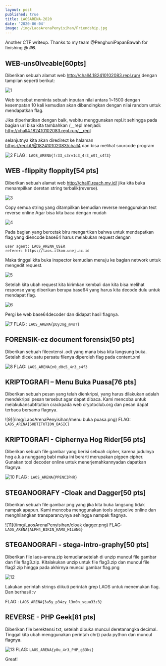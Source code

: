 ```yaml
---
layout: post
published: true
title: LAOSARENA-2020
date: '2020-06-04'
image: /img/LaosArenaPenyisihan/Friendship.jpg
---
```

Another CTF writeup. Thanks to my team @PenghuniPapanBawah for finishing @ **#6**.

## WEB-uns0lveable[60pts]

Diberikan sebuah alamat web http://chall4.182410102083.repl.run/ dengan tampilan seperti berikut:

![1](/img/LaosArenaPenyisihan/uns0lveable.png)



Web  tersebut  meminta  sebuah inputan nilai  antara  1~1500  dengan  kesempatan  10  kali kemudian   akan   dibandingkan   dengan   nilai   random untuk mendapatkan   flag. 

Jika diperhatikan dengan baik, webitu menggunakan repl.it sehingga pada bagian url bisa kita tambahkan /__repl menjadi: 
http://chall4.182410102083.repl.run/__repl

selanjutnya kita akan diredirect ke halaman https://repl.it/@182410102083/chall4 dan bisa melihat sourcode program

![2](/img/LaosArenaPenyisihan/uns0lveable2.png)
FLAG : `LAOS_ARENA{fr33_s3rv1c3_4r3_n0t_s4f3}`



## WEB -flippity floppity[54 pts]

Diberikan  sebuah  alamat  web http://chall1.reach.my.id/ jika  kita  buka  menampilkan deretan string terbalik(reverse).

![3](/img/LaosArenaPenyisihan/reverse1.png)



Copy semua string yang ditampilkan kemudian reverse menggunakan text reverse online Agar bisa kita baca dengan mudah

![4](/img/LaosArenaPenyisihan/reverse2.png)


Pada bagian yang bercetak biru mengartikan bahwa untuk mendapatkan flag yang diencode base64 harus melakukan request dengan 
```
user agent: LAOS_ARENA_USER
referer: https://laos.ilkom.unej.ac.id
```
Maka  tinggal  kita  buka  inspector kemudian  menuju  ke  bagian  network  untuk mengedit request.

![5](/img/LaosArenaPenyisihan/reverse3.png)



Setelah kita ubah request kita kirimkan kembali dan kita bisa melihat response yang diberikan berupa base64 yang harus kita decode dulu untuk mendapat flag.

![6](/img/LaosArenaPenyisihan/reverse4.png)



Pergi ke web base64decoder dan didapat hasil flagnya.

![7](/img/LaosArenaPenyisihan/reverse5.png)
FLAG : `LAOS_ARENA{pUy3ng_m4s?}`



## FORENSIK-ez document forensix[50 pts]

Diberikan sebuah fileextensi .odt yang mana bisa kita langsung buka. Setelah dicek satu persatu filenya diperoleh flag pada content.xml

![8](/img/LaosArenaPenyisihan/ez_doc.png)
FLAG: `LAOS_ARENA{n0_d0c5_4r3_s4f3`



## KRIPTOGRAFI – Menu Buka Puasa[76 pts]

Diberikan  sebuah  pesan  yang  telah  dienkripsi,  yang harus  dilakukan  adalah mendekripsi  pesan  tersebut  agar  dapat  dibaca. Kami mencoba  untuk  melakukansubtitution crackpada  web  cryptoclub.org dan  pesan  dapat  terbaca  bersama flagnya.

![9](/img/LaosArenaPenyisihan/menu buka puasa.png)
FLAG: `LAOS_ARENA{SUBTITUTION_BASIC}`



## KRIPTOGRAFI - Ciphernya Hog Rider[56 pts]

Diberikan  sebuah  file  gambar  yang  berisi  sebuah  cipher,  karena  judulnya  hog  a.k.a nunggang babi maka ini berarti merupakan pigpen cipher. Gunakan tool decoder online untuk menerjemahkannyadan dapatkan flagnya.

![10](/img/LaosArenaPenyisihan/HOG_RIDER.png)
FLAG : `LAOS_ARENA{PPENCIPHR}`



## STEGANOGRAFY -Cloak and Dagger[50 pts]

Diberikan sebuah  file  gambar  png  yang  jika  kita buka langsung  tidak  nampak apapun. Kami  mencoba  menggunakan  tools  stegsolve  online  dan  menghilangkan transparancynya sehingga nampak flagnya.

![11](/img/LaosArenaPenyisihan/cloak dagger.png)
FLAG: `LAOS_ARENA{ALPH4_BIKIN_KAMU_H1LANG}`



## STEGANOGRAFI - stega-intro-graphy[50 pts]

Diberikan  file  laos-arena.zip  kemudiansetelah  di  unzip  muncul  file  gambar  dan  file flag3.zip.  Kitalakukan  unzip untuk  file  flag3.zip  dan  muncul  file  flag2.zip  hingga  pada akhirnya muncul gambar flag.png

![12](/img/LaosArenaPenyisihan/stegano-graphy.png)



Lakukan perintah strings diikuti perintah grep LAOS untuk menemukan flag. Dan berhasil :v

FLAG : `LAOS_ARENA{3a5y_p34zy_l3m0n_squu33z3}`



## REVERSE - PHP Geek[81 pts]

Diberikan file berektensi txt, setelah dibuka muncul deretanangka decimal. Tinggal kita ubah menggunakan perintah chr() pada python dan muncul flagnya.


![13](/img/LaosArenaPenyisihan/php_geek.png)
FLAG: `LAOS_ARENA{y0u_4r3_PHP_g33ks}`

Great!
